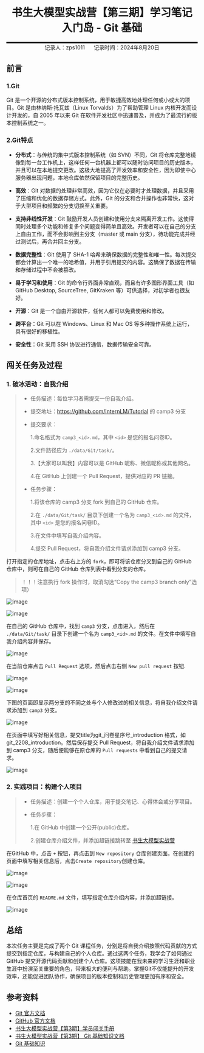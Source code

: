 <div style="border-bottom: 4px solid black; width: 100%; box-sizing: border-box; text-align: center; padding-top: 0.1rem;" align="center">
    <h1>书生大模型实战营【第三期】学习笔记<br/><span>入门岛 - Git 基础</span></h1>
</div>
<div style="text-align: center;" align="center">
    记录人：zps1011&nbsp;&nbsp;&nbsp;&nbsp;&nbsp;&nbsp;记录时间：2024年8月20日
</div>

## 前言

### 1.Git

Git 是一个开源的分布式版本控制系统，用于敏捷高效地处理任何或小或大的项目。Git 是由林纳斯·托瓦兹（Linux Torvalds）为了帮助管理 Linux 内核开发而设计开发的，自 2005 年以来 Git 在软件开发社区中迅速普及，并成为了最流行的版本控制系统之一。

### 2.Git特点

- **分布式**：与传统的集中式版本控制系统（如 SVN）不同，Git 将仓库完整地镜像到每一台工作机上，这样任何一台机器上都可以随时访问项目的历史版本，并且可以在本地提交更改。这极大地提高了开发效率和安全性，因为即使中心服务器出现问题，本地仓库依然保留项目的完整历史。

- **高效**：Git 对数据的处理非常高效，因为它仅在必要时才处理数据，并且采用了压缩和优化的数据存储方式。此外，Git 的分支和合并操作也非常快，这对于大型项目和频繁的分支切换至关重要。
- **支持非线性开发**：Git 鼓励开发人员创建和使用分支来隔离开发工作。这使得同时处理多个功能和修复多个问题变得简单且高效。开发者可以在自己的分支上自由工作，而不会影响到主分支（master 或 main 分支），待功能完成并经过测试后，再合并回主分支。
- **数据完整性**：Git 使用了 SHA-1 哈希来确保数据的完整性和唯一性。每次提交都会计算出一个唯一的哈希值，并用于引用提交的内容。这确保了数据在传输和存储过程中不会被篡改。
- **易于学习和使用**：Git 的命令行界面非常直观，而且有许多图形界面工具（如 GitHub Desktop, SourceTree, GitKraken 等）可供选择，对初学者也很友好。
- **开源**：Git 是一个自由开源软件，任何人都可以免费使用和修改。
- **跨平台**：Git 可以在 Windows、Linux 和 Mac OS 等多种操作系统上运行，具有很好的移植性。
- **安全性**：Git 采用 SSH 协议进行通信，数据传输安全可靠。

## 闯关任务及过程

### 1. 破冰活动：自我介绍

> - 任务描述：每位学习者需提交一份自我介绍。
> - 提交地址：https://github.com/InternLM/Tutorial 的 camp3 分支
> - 提交要求：
> 
>   1.命名格式为 `camp3_<id>.md`，其中 `<id>` 是您的报名问卷ID。
>   
>   2.文件路径应为 `./data/Git/task/`。
>   
>   3.【大家可以叫我】内容可以是 GitHub 昵称、微信昵称或其他网名。
>   
>   4.在 GitHub 上创建一个 Pull Request，提供对应的 PR 链接。
> - 任务步骤：
> 
>   1.将该仓库的 camp3 分支 fork 到自己的 GitHub 仓库。
>   
>   2.在 `./data/Git/task/` 目录下创建一个名为 `camp3_<id>.md` 的文件，其中 `<id>` 是您的报名问卷ID。
>   
>   3.在文件中填写自我介绍内容。
>   
>   4.提交 Pull Request，将自我介绍文件请求添加到 camp3 分支。

打开指定的仓库地址，点击右上方的 `fork`，即可将该仓库分叉到自己的 GitHub 仓库中，则可在自己的 GitHub 仓库列表中看到分支的仓库。

> ！！！注意执行 fork 操作时，取消勾选“Copy the camp3 branch only”选项）

![image](https://github.com/zps1011/zps1011_learning_notes/blob/main/%E7%BB%84%E9%98%9F%E5%AD%A6%E4%B9%A0/internLM_study/images/L0-3-Git-01.png)

![image](https://github.com/zps1011/zps1011_learning_notes/blob/main/%E7%BB%84%E9%98%9F%E5%AD%A6%E4%B9%A0/internLM_study/images/L0-3-Git-02.png)

在自己的 GitHub 仓库中，找到 `camp3` 分支，点击进入，然后在 `./data/Git/task/` 目录下创建一个名为 `camp3_<id>.md` 的文件。在文件中填写自我介绍内容并保存。

![image](https://github.com/zps1011/zps1011_learning_notes/blob/main/%E7%BB%84%E9%98%9F%E5%AD%A6%E4%B9%A0/internLM_study/images/L0-3-Git-03.png)

在当前仓库点击 `Pull Request` 选项，然后点击右侧 `New pull request` 按钮.

![image](https://github.com/zps1011/zps1011_learning_notes/blob/main/%E7%BB%84%E9%98%9F%E5%AD%A6%E4%B9%A0/internLM_study/images/L0-3-Git-04.png)

![image](https://github.com/zps1011/zps1011_learning_notes/blob/main/%E7%BB%84%E9%98%9F%E5%AD%A6%E4%B9%A0/internLM_study/images/L0-3-Git-05.png)

下图的页面即显示两分支的不同之处与个人修改过的相关信息，将自我介绍文件请求添加到 `camp3` 分支。

![image](https://github.com/zps1011/zps1011_learning_notes/blob/main/%E7%BB%84%E9%98%9F%E5%AD%A6%E4%B9%A0/internLM_study/images/L0-3-Git-06.png)

在页面中填写好相关信息，提交title为git_问卷星序号_introduction 格式，如git_2208_introduction。然后保存提交 Pull Request，将自我介绍文件请求添加到 camp3 分支，随后便能够在原仓库的 `Pull requests` 中看到自己的提交请求。

![image](https://github.com/zps1011/zps1011_learning_notes/blob/main/%E7%BB%84%E9%98%9F%E5%AD%A6%E4%B9%A0/internLM_study/images/L0-3-Git-07.png)



### 2. 实践项目：构建个人项目

> - 任务描述：创建一个个人仓库，用于提交笔记、心得体会或分享项目。
> - 任务步骤：
>
>   1.在 GitHub 中创建一个公开(public)仓库。
>      
>   2.创建仓库介绍文件，并添加超链接跳转至 [书生大模型实战营](https://github.com/InternLM/Tutorial)

在GitHub 中，点击 `+` 按钮，再点击到 `New repository` 仓库创建页面。在创建的页面中填写相关信息后，点击`Create repository`创建仓库。

![image](https://github.com/zps1011/zps1011_learning_notes/blob/main/%E7%BB%84%E9%98%9F%E5%AD%A6%E4%B9%A0/internLM_study/images/L0-3-Git-08.png)

![image](https://github.com/zps1011/zps1011_learning_notes/blob/main/%E7%BB%84%E9%98%9F%E5%AD%A6%E4%B9%A0/internLM_study/images/L0-3-Git-09.png)

在仓库首页的 `README.md` 文件，填写指定仓库介绍内容，并添加超链接。

![image](https://github.com/zps1011/zps1011_learning_notes/blob/main/%E7%BB%84%E9%98%9F%E5%AD%A6%E4%B9%A0/internLM_study/images/L0-3-Git-10.png)

## 总结

本次任务主要是完成了两个 Git 课程任务，分别是将自我介绍按照代码贡献的方式提交到指定仓库，与构建自己的个人仓库。通过这两个任务，我学会了如何通过 GitHub 提交开源代码贡献和创建个人仓库。这项技能在我未来的学习生涯和职业生涯中扮演至关重要的角色，带来极大的便利与帮助。掌握Git不仅能提升的开发效率，还能促进团队协作，确保项目的版本控制和历史管理更加有序和安全。

## 参考资料

- [Git 官方文档](https://git-scm.com/doc)
- [GitHub 官方文档](https://docs.github.com/cn)
- [书生大模型实战营【第3期】学员闯关手册](https://aicarrier.feishu.cn/wiki/XBO6wpQcSibO1okrChhcBkQjnsf)
- [书生大模型实战营【第3期】 Git 基础知识文档](https://github.com/InternLM/Tutorial/tree/camp3/docs/L0/Git)
- [Git 基础知识](https://aicarrier.feishu.cn/wiki/YAXRwLZxPi8Hy6k3tOQcuwAHn5g)

